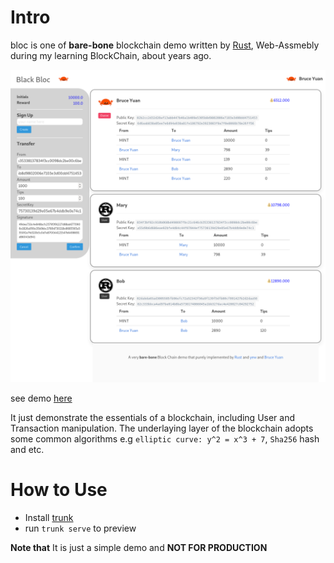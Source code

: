 # Intro

bloc is one of **bare-bone** blockchain demo written by [Rust](https://rust-lang.org), Web-Assmebly during my learning BlockChain, about years ago.

![screen shot](./Black-Bloc.png)

see demo [here](https://homelyguy.github.io/bloc)

It just demonstrate the essentials of a blockchain, including User and Transaction manipulation. 
The underlaying layer of the blockchain adopts some common algorithms e.g `elliptic curve: y^2 = x^3 + 7`,  `Sha256` hash and etc.

# How to Use 

- Install [trunk](https://trunkrs.dev)
- run `trunk serve` to preview

**Note that** It is just a simple demo and **NOT FOR PRODUCTION**

